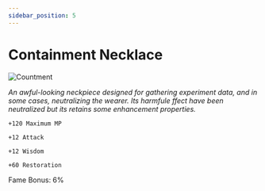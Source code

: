 ```yaml
---
sidebar_position: 5
---
```


# Containment Necklace

![Countment](https://vwiki.valorserver.com/api/item/picture/containment%20necklace)

<i>An awful-looking neckpiece designed for gathering experiment data, and in some cases, neutralizing the wearer. Its harmfule ffect have been neutralized but its retains some enhancement properties.</i>

    +120 Maximum MP
    
    +12 Attack
    
    +12 Wisdom
    
    +60 Restoration
    
Fame Bonus: 6%
